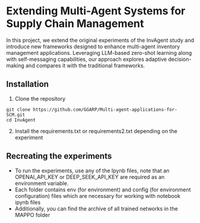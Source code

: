 # Extending Multi-Agent Systems for Supply Chain Management
In this project, we extend the original experiments of the InvAgent study and introduce new frameworks designed to  enhance multi-agent inventory management applications. Leveraging LLM-based zero-shot learning along with self-messaging capabilities, our approach explores adaptive decision-making and compares it with the traditional frameworks. 
## Installation 

1. Clone the repository
```
git clone https://github.com/GGARP/Multi-agent-applications-for-SCM.git
cd InvAgent
```

2. Install the requirements.txt or requirements2.txt depending on the experiment

## Recreating the experiments 
- To run the experiments, use any of the Ipynb files, note that an OPENAI_API_KEY or DEEP_SEEK_API_KEY are required as an environment variable.
- Each folder contains env (for environment) and config (for environment configuration) files which are necessary for  working with notebook ipynb files
- Additionally, you can find the archive of all trained networks in the MAPPO folder
